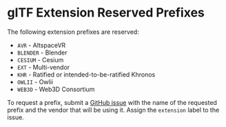 # glTF Extension Reserved Prefixes

The following extension prefixes are reserved:

* `AVR` - AltspaceVR
* `BLENDER` - Blender
* `CESIUM` - Cesium
* `EXT` - Multi-vendor
* `KHR` - Ratified or intended-to-be-ratified Khronos
* `OWLII` - Owlii
* `WEB3D` - Web3D Consortium

To request a prefix, submit a [GitHub issue](https://github.com/KhronosGroup/glTF/issues/new) with the name of the requested prefix and the vendor that will be using it.  Assign the `extension` label to the issue.
